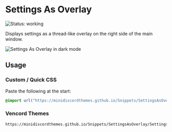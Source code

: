 # Settings As Overlay
![Status: working](https://img.shields.io/badge/status-working-green?style=flat-square)

Displays settings as a thread-like overlay on the right side of the main window.

![Settings As Overlay in dark mode](preview.avif)

## Usage
### Custom / Quick CSS
Paste the following at the start:
```css
@import url("https://minidiscordthemes.github.io/Snippets/SettingsAsOverlay/SettingsAsOverlay.css");
```
### Vencord Themes
```
https://minidiscordthemes.github.io/Snippets/SettingsAsOverlay/SettingsAsOverlay.css
```